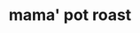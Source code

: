 ---
id: 5cfeb4a921f03a0014aaad09
servings:
notes: i usually add sliced carrots to the pot about an hour before serving
directions: 'cook onions in oil til soft.
while onions cook
 season roast with salt and pepper then rub roughly 2 tbs flour over the surface of the roast.
add to pan and brown on both sides.
add enough water to pan to come half way up the roast.
add bouillon cubes and kitchen bouquet.
bring to boil
 then cover and simmer until roast is fork tender.  check and refill water level as needed.
30 minutes before ready to serve
 mix remaining flour with 1 cup of water
 pour into pan.
simmer until thickened.
'
ingredients: '3-4 lb rump roast
1 onion-sliced
2 tbs oil
salt and pepper
4 tbs flour divided
2 beef bouillon cubes
1 tsp kitchen bouquet
water'
rating: 5
ease: easy

category: main course
href:
totalTime: 8 hours
 10 minutes
cookTime: 8 hours
prepTime: 10 minutes
title: mama' pot roast
path: /mama-pot-roast
---